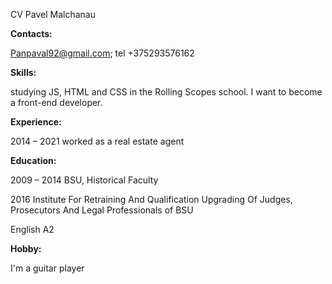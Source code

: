 CV Pavel Malchanau

**Contacts:**

[Panpaval92@gmail.com](mailto:Panpaval92@gmail.com); tel +375293576162

**Skills:**

studying JS, HTML and CSS in the Rolling Scopes school. I want to become a
front-end developer.

**Experience:**

2014 – 2021 worked as a real estate agent

**Education:**

2009 – 2014 BSU, Historical Faculty

2016 Institute For Retraining And Qualification Upgrading Of Judges, Prosecutors
And Legal Professionals of BSU

English A2

**Hobby:**
 
I'm a guitar player